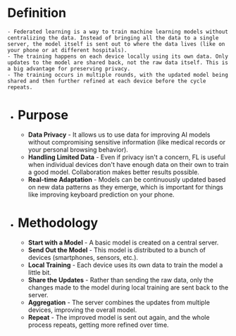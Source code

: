 # Definition
	- Federated learning is a way to train machine learning models without centralizing the data. Instead of bringing all the data to a single server, the model itself is sent out to where the data lives (like on your phone or at different hospitals).
	- The training happens on each device locally using its own data. Only updates to the model are shared back, not the raw data itself. This is a big advantage for preserving privacy.
	- The training occurs in multiple rounds, with the updated model being shared and then further refined at each device before the cycle repeats.
- # Purpose
	- **Data Privacy** - It allows us to use data for improving AI models without
	  compromising sensitive information (like medical records or your personal
	  browsing behavior).
	- **Handling Limited Data** - Even if privacy isn't a concern, FL is useful
	  when individual devices don't have enough data on their own to train a good
	  model. Collaboration makes better results possible.
	- **Real-time Adaptation** - Models can be continuously updated based on new
	  data patterns as they emerge, which is important for things like improving
	  keyboard prediction on your phone.
- # Methodology
	- **Start with a Model** - A basic model is created on a central server.
	- **Send Out the Model** - This model is distributed to a bunch of devices
	  (smartphones, sensors, etc.).
	- **Local Training** - Each device uses its own data to train the model a
	  little bit.
	- **Share the Updates** - Rather than sending the raw data, only the changes
	  made to the model during local training are sent back to the server.
	- **Aggregation** - The server combines the updates from multiple devices,
	  improving the overall model.
	- **Repeat** - The improved model is sent out again, and the whole process
	  repeats, getting more refined over time.